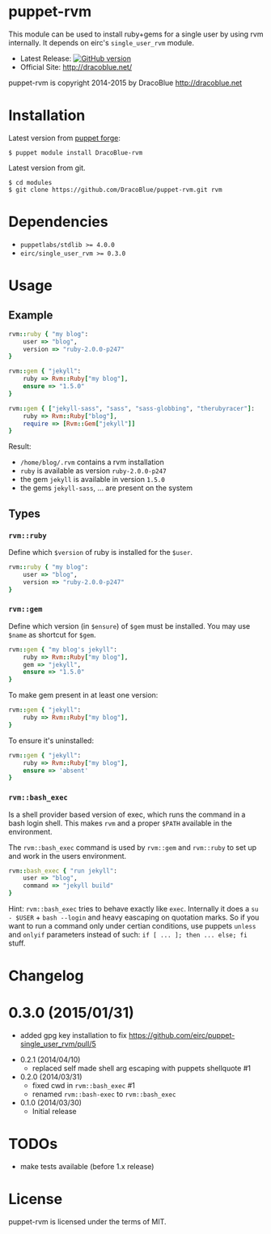 # puppet-rvm

This module can be used to install ruby+gems for a single user by using rvm internally. It depends on eirc's `single_user_rvm`
module.

* Latest Release: [![GitHub version](https://badge.fury.io/gh/DracoBlue%2Fpuppet-rvm.png)](https://github.com/DracoBlue/puppet-rvm/releases)
* Official Site: http://dracoblue.net/

puppet-rvm is copyright 2014-2015 by DracoBlue http://dracoblue.net

# Installation

Latest version from [puppet forge](http://forge.puppetlabs.com/DracoBlue/rvm):

``` console
$ puppet module install DracoBlue-rvm
```

Latest version from git.

``` console
$ cd modules
$ git clone https://github.com/DracoBlue/puppet-rvm.git rvm
```

# Dependencies

* `puppetlabs/stdlib >= 4.0.0`
* `eirc/single_user_rvm >= 0.3.0`

# Usage

## Example

``` ruby
rvm::ruby { "my blog":
    user => "blog",
    version => "ruby-2.0.0-p247"
}

rvm::gem { "jekyll":
    ruby => Rvm::Ruby["my blog"],
    ensure => "1.5.0"
}

rvm::gem { ["jekyll-sass", "sass", "sass-globbing", "therubyracer"]:
    ruby => Rvm::Ruby["blog"],
    require => [Rvm::Gem["jekyll"]]
}
```

Result:

* `/home/blog/.rvm` contains a rvm installation
* `ruby` is available as version `ruby-2.0.0-p247`
* the gem `jekyll` is available in version `1.5.0`
* the gems `jekyll-sass`, ... are present on the system

## Types

### `rvm::ruby`

Define which `$version` of ruby is installed for the `$user`.

``` ruby
rvm::ruby { "my blog":
    user => "blog",
    version => "ruby-2.0.0-p247"
}
```

### `rvm::gem`

Define which version (in `$ensure`) of `$gem` must be installed. You may use `$name` as shortcut for `$gem`.

``` ruby
rvm::gem { "my blog's jekyll":
    ruby => Rvm::Ruby["my blog"],
    gem => "jekyll",
    ensure => "1.5.0"
}
```

To make gem present in at least one version:

``` ruby
rvm::gem { "jekyll":
    ruby => Rvm::Ruby["my blog"],
}
```

To ensure it's uninstalled:

``` ruby
rvm::gem { "jekyll":
    ruby => Rvm::Ruby["my blog"],
    ensure => 'absent'
}
```

### `rvm::bash_exec`

Is a shell provider based version of exec, which runs the command in a bash login shell. This makes `rvm` and a proper
`$PATH` available in the environment.

The `rvm::bash_exec` command is used by `rvm::gem` and `rvm::ruby` to set up and work in the users environment.

``` ruby
rvm::bash_exec { "run jekyll":
    user => "blog",
    command => "jekyll build"
}
```

Hint: `rvm::bash_exec` tries to behave exactly like `exec`. Internally it does a `su - $USER` + `bash --login` and heavy
eascaping on quotation marks. So if you want to run a command only under certian conditions, use puppets `unless` and
`onlyif` parameters instead of such: `if [ ... ]; then ... else; fi` stuff.

# Changelog

# 0.3.0 (2015/01/31)
  - added gpg key installation to fix https://github.com/eirc/puppet-single_user_rvm/pull/5
* 0.2.1 (2014/04/10)
  - replaced self made shell arg escaping with puppets shellquote #1
* 0.2.0 (2014/03/31)
  - fixed cwd in `rvm::bash_exec` #1
  - renamed `rvm::bash-exec` to `rvm::bash_exec`
* 0.1.0 (2014/03/30)
  - Initial release

# TODOs

* make tests available (before 1.x release)

# License

puppet-rvm is licensed under the terms of MIT.

